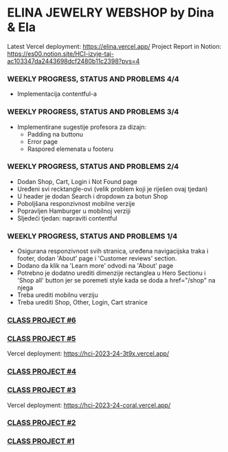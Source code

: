 # ELINA JEWELRY WEBSHOP by Dina & Ela
Latest Vercel deployment: https://elina.vercel.app/
Project Report in Notion: https://es00.notion.site/HCI-izvje-taj-ac103347da2443698dcf2480b11c2398?pvs=4

### WEEKLY PROGRESS, STATUS AND PROBLEMS 4/4
- Implementacija contentful-a

### WEEKLY PROGRESS, STATUS AND PROBLEMS 3/4

- Implementirane sugestije profesora za dizajn:
    - Padding na buttonu
    - Error page
    - Raspored elemenata u footeru

### WEEKLY PROGRESS, STATUS AND PROBLEMS 2/4
- Dodan Shop, Cart, Login i Not Found page
- Uređeni svi recktangle-ovi (velik problem koji je riješen ovaj tjedan)
- U header je dodan Search i dropdown za botun Shop
- Poboljšana responzivnost mobilne verzije
- Popravljen Hamburger u mobilnoj verziji
- Sljedeći tjedan: napraviti contentful
 
### WEEKLY PROGRESS, STATUS AND PROBLEMS 1/4

- Osigurana responzivnost svih stranica, uređena navigacijska traka i footer, dodan 'About' page i 'Customer reviews' section.
- Dodano da klik na 'Learn more' odvodi na 'About' page
- Potrebno je dodatno urediti dimenzije rectanglea u Hero Sectionu i 'Shop all' button jer se poremeti style kada se doda a href="/shop" na njega
- Treba urediti mobilnu verziju
- Treba urediti Shop, Other, Login, Cart stranice


### [CLASS PROJECT #6](https://github.com/DinaVrandecic/HCI-2023-24/tree/main/class-projects/class-project-5)
### [CLASS PROJECT #5](https://github.com/DinaVrandecic/HCI-2023-24/tree/main/class-projects/class-project-6)
Vercel deployment: https://hci-2023-24-3t9x.vercel.app/
### [CLASS PROJECT #4](https://github.com/DinaVrandecic/HCI-2023-24/tree/main/class-projects/class-project-4)
### [CLASS PROJECT #3](https://github.com/DinaVrandecic/HCI-2023-24/tree/main/class-projects/class-project-3/my-app)
Vercel deployment: https://hci-2023-24-coral.vercel.app/
### [CLASS PROJECT #2](https://github.com/DinaVrandecic/HCI-2023-24/tree/main/class-projects/class-project-2)
### [CLASS PROJECT #1](https://github.com/DinaVrandecic/HCI-2023-24/tree/main/class-projects/class-project-1)
